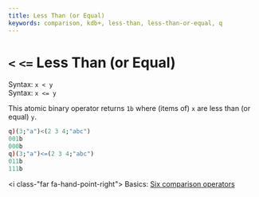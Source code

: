 ```yaml
---
title: Less Than (or Equal)
keywords: comparison, kdb+, less-than, less-than-or-equal, q
---
```


# `<` `<=` Less Than (or Equal)



Syntax: `x < y`  
Syntax: `x <= y` 

This atomic binary operator returns `1b` where (items of) `x` are less than (or equal) `y`.

```q
q)(3;"a")<(2 3 4;"abc")
001b
000b
q)(3;"a")<=(2 3 4;"abc")
011b
111b
```

<i class-"far fa-hand-point-right"></i> Basics: [Six comparison operators](../basics/comparison.md)
